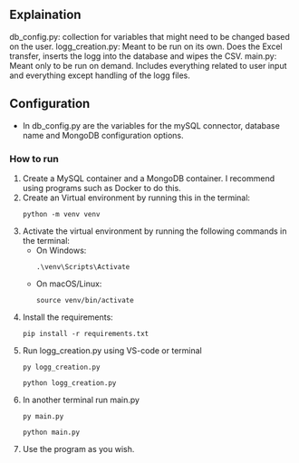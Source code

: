 ## Explaination
db_config.py: collection for variables that might need to be changed based on the user.
logg_creation.py: Meant to be run on its own. Does the Excel transfer, inserts the logg into the database and wipes the CSV.
main.py: Meant only to be run on demand. Includes everything related to user input and everything except handling of the logg files. 


## Configuration
- In db_config.py are the variables for the mySQL connector, database name and MongoDB configuration options.

### How to run
1. Create a MySQL container and a MongoDB container. I recommend using programs such as Docker to do this.
2. Create an Virtual environment by running this in the terminal:
    ```
    python -m venv venv
    ```
3. Activate the virtual environment by running the following commands in the terminal:
    - On Windows:
        ```
        .\venv\Scripts\Activate
        ```
    - On macOS/Linux:
        ```
        source venv/bin/activate
        ```
4. Install the requirements:
    ```
    pip install -r requirements.txt
    ```
5. Run logg_creation.py using VS-code or terminal
    ```
    py logg_creation.py
    ```
    ```
    python logg_creation.py
    ```
6. In another terminal run main.py
    ```
    py main.py
    ```
    ```
    python main.py
    ```
7. Use the program as you wish.

